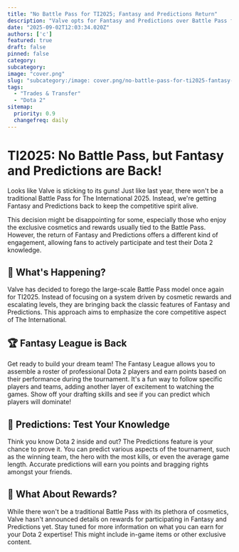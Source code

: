 ```yaml
---
title: "No Battle Pass for TI2025; Fantasy and Predictions Return"
description: "Valve opts for Fantasy and Predictions over Battle Pass for TI2025."
date: "2025-09-02T12:03:34.020Z"
authors: ['c']
featured: true
draft: false
pinned: false
category:
subcategory:
image: "cover.png"
slug: "subcategory:/image: cover.png/no-battle-pass-for-ti2025-fantasy-and-predictions-return"
tags:
  - "Trades & Transfer"
  - "Dota 2"
sitemap:
  priority: 0.9
  changefreq: daily
---
```

# TI2025: No Battle Pass, but Fantasy and Predictions are Back!

Looks like Valve is sticking to its guns! Just like last year, there won't be a traditional Battle Pass for The International 2025. Instead, we're getting Fantasy and Predictions back to keep the competitive spirit alive.

This decision might be disappointing for some, especially those who enjoy the exclusive cosmetics and rewards usually tied to the Battle Pass. However, the return of Fantasy and Predictions offers a different kind of engagement, allowing fans to actively participate and test their Dota 2 knowledge.

## 🤔 What's Happening?

Valve has decided to forego the large-scale Battle Pass model once again for TI2025. Instead of focusing on a system driven by cosmetic rewards and escalating levels, they are bringing back the classic features of Fantasy and Predictions. This approach aims to emphasize the core competitive aspect of The International.

## 🏆 Fantasy League is Back

Get ready to build your dream team! The Fantasy League allows you to assemble a roster of professional Dota 2 players and earn points based on their performance during the tournament. It's a fun way to follow specific players and teams, adding another layer of excitement to watching the games. Show off your drafting skills and see if you can predict which players will dominate!

## 🔮 Predictions: Test Your Knowledge

Think you know Dota 2 inside and out? The Predictions feature is your chance to prove it. You can predict various aspects of the tournament, such as the winning team, the hero with the most kills, or even the average game length. Accurate predictions will earn you points and bragging rights amongst your friends.

## 🎁 What About Rewards?

While there won't be a traditional Battle Pass with its plethora of cosmetics, Valve hasn't announced details on rewards for participating in Fantasy and Predictions yet. Stay tuned for more information on what you can earn for your Dota 2 expertise! This might include in-game items or other exclusive content.
